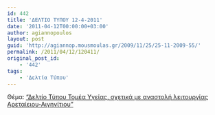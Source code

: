 ```yaml
---
id: 442
title: 'ΔΕΛΤΙΟ ΤΥΠΟΥ 12-4-2011'
date: '2011-04-12T00:00:00+03:00'
author: agiannopoulos
layout: post
guid: 'http://agiannop.mousmoulas.gr/2009/11/25/25-11-2009-55/'
permalink: /2011/04/12/120411/
original_post_id:
    - '442'
tags:
    - 'Δελτία Τύπου'
---
```


Θέμα: [“Δελτίο Τύπου Τομέα Υγείας, σχετικά με αναστολή λειτουργίας Αρεταίειου-Αιγηνίτιου”](/wp-content/uploads/2009/11/12042011_dt_areteio_aiginitio.pdf)
